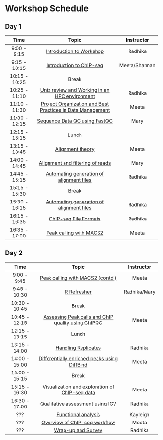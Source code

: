 # Workshop Schedule

## Day 1

| Time            |   Topic  | Instructor |
|:------------------------:|:----------:|:--------:|
|9:00 - 9:15| [Introduction to Workshop]() | Radhika |
|9:15 - 10:15 | [Introduction to ChIP-seq](https://github.com/hbctraining/Intro-to-ChIPseq/blob/master/lectures/Introduction_to_ChIP-seq.pdf) | Meeta/Shannan |
|10:15 - 10:25 | Break | |
|10:25 - 11:10 | [Unix review and Working in an HPC environment]() | Radhika |
|11:10 - 11:30 | [Project Organization and Best Practices in Data Management](https://hbctraining.github.io/Intro-to-ChIPseq/lessons/01_Intro_chipseq_data_organization.html) | Meeta |
|11:30 - 12:15 | [Sequence Data QC using FastQC](https://hbctraining.github.io/Intro-to-ChIPseq/lessons/02_QC_FASTQC.html) | Mary |
|12:15 - 13:15 | Lunch | |
|13:15 - 13:45 | [Alignment theory](https://github.com/hbctraining/Intro-to-ChIPseq/blob/master/lectures/alignment_theory.pdf) | Meeta |
|14:00 - 14:45 | [Alignment and filtering of reads](https://hbctraining.github.io/Intro-to-ChIPseq/lessons/03_align_and_filtering.html) | Mary |
|14:45 - 15:15 | [Automating generation of alignment files](https://hbctraining.github.io/Intro-to-ChIPseq/lessons/04_automation.html) | Radhika |
|15:15 - 15:30 | Break | |
|15:30 - 16:15 | [Automating generation of alignment files](https://hbctraining.github.io/Intro-to-ChIPseq/lessons/04_automation.html) | Radhika |
|16:15 - 16:35 | [ChIP-seq File Formats](https://hbctraining.github.io/Intro-to-ChIPseq/lectures/Workflows_and_fileformats.pdf) | Radhika |
|16:35 - 17:00 | [Peak calling with MACS2](https://hbctraining.github.io/Intro-to-ChIPseq/lessons/05_peak_calling_macs.html) | Meeta |


## Day 2

| Time            |  Topic  | Instructor |
|:------------------------:|:----------:|:--------:|
|9:00 - 9:45 | [Peak calling with MACS2 (contd.)](https://hbctraining.github.io/Intro-to-ChIPseq/lessons/05_peak_calling_macs.html) | Meeta |
|9:45 - 10:30 | [R Refresher]() | Radhika/Mary |
|10:30 - 10:45 | Break | |
|10:45 - 12:15| [Assessing Peak calls and ChIP quality using ChIPQC](https://hbctraining.github.io/Intro-to-ChIPseq/lessons/06_combine_chipQC_and_metrics.html) | Meeta |
|12:15 - 13:15 | Lunch | |
|13:15 - 14:00 | [Handling Replicates](https://hbctraining.github.io/Intro-to-ChIPseq/lessons/07_handling-replicates-idr.html) | Radhika |
|14:00 - 15:00 | [Differentially enriched peaks using DiffBind](https://hbctraining.github.io/Intro-to-ChIPseq/lessons/08_diffbind_differential_peaks.html) | Meeta |
|15:00 - 15:15 | Break | |
|15:15 - 16:30 | [Visualization and exploration of ChIP-seq data](https://hbctraining.github.io/Intro-to-ChIPseq/lessons/10_data_visualization.html) | Meeta |
|16:30 - 17:00 | [Qualitative assessment using IGV](https://hbctraining.github.io/Intro-to-ChIPseq/lessons/11_qualitative_assessment_IGV.html) | Radhika |
|??? | [Functional analysis](https://hbctraining.github.io/Intro-to-ChIPseq/lessons/12_functional_analysis.html) | Kayleigh |
|???| [Overview of ChIP-seq workflow](https://hbctraining.github.io/Intro-to-ChIPseq/lectures/ChIP-seq_troubleshooting.pdf) | Meeta |
|???| [Wrap-up and Survey](https://hbctraining.github.io/Intro-to-ChIPseq/lectures/Wrap-up.pdf) | Radhika |
